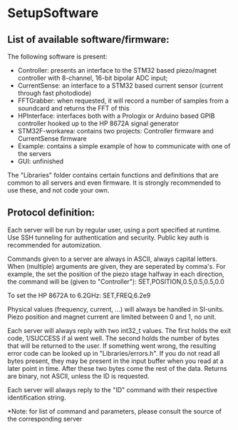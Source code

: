 SetupSoftware
=============

List of available software/firmware:
------------------------------------
The following software is present:
- Controller: presents an interface to the STM32 based piezo/magnet controller with 8-channel, 16-bit bipolar ADC input;
- CurrentSense: an interface to a STM32 based current sensor (current through fast photodiode)
- FFTGrabber: when requested, it will record a number of samples from a soundcard and returns the FFT of this
- HPInterface: interfaces both with a Prologix or Arduino based GPIB controller hooked up to the HP 8672A signal generator
- STM32F-workarea: contains two projects: Controller firmware and CurrentSense firmware
- Example: contains a simple example of how to communicate with one of the servers
- GUI: unfinished

The "Libraries" folder contains certain functions and definitions that are common to all servers and even firmware. It is strongly recommended to use these, and not code your own.

Protocol definition:
--------------------
Each server will be run by regular user, using a port specified at runtime. Use SSH tunneling for authentication and
security. Public key auth is recommended for automization.

Commands given to a server are always in ASCII, always capital letters. When (multiple) arguments are given, they are seperated by comma's.
For example, the set the position of the piezo stage halfway in each direction, the command will be (given to "Controller"):
SET,POSITION,0.5,0.5,0.5,0.0

To set the HP 8672A to 6.2GHz:
SET,FREQ,6.2e9

Physical values (frequency, current, ...) will always be handled in SI-units. Piezo position and magnet current are limited
between 0 and 1, no unit.

Each server will always reply with two int32_t values. The first holds the exit code, 1/SUCCESS if al went well. The second holds the number of bytes that will 
be returned to the user. If something went wrong, the resulting error code can be looked up in "Libraries/errors.h".
If you do not read all bytes present, they may be present in the input buffer when you read at a later point in time. After
these two bytes come the rest of the data. Returns are binary, not ASCII, unless the ID is requested.

Each server will always reply to the "ID" command with their respective identification string.

*Note: for list of command and parameters, please consult the source of the corresponding server
